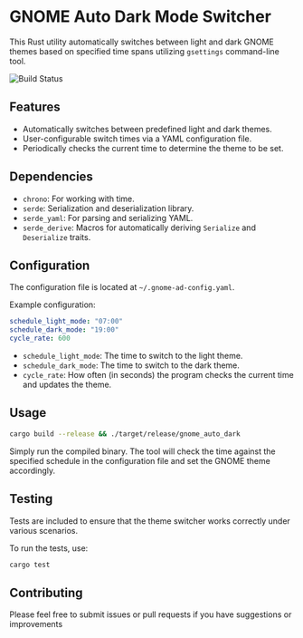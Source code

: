 # GNOME Auto Dark Mode Switcher

This Rust utility automatically switches between light and dark GNOME themes based on specified time spans utilizing `gsettings` command-line tool.

![Build Status](https://github.com/bkobel/gnome-auto-dark/workflows/Rust%20CI/badge.svg)

## Features
- Automatically switches between predefined light and dark themes.
- User-configurable switch times via a YAML configuration file.
- Periodically checks the current time to determine the theme to be set.

## Dependencies
- `chrono`: For working with time.
- `serde`: Serialization and deserialization library.
- `serde_yaml`: For parsing and serializing YAML.
- `serde_derive`: Macros for automatically deriving `Serialize` and `Deserialize` traits.

## Configuration

The configuration file is located at `~/.gnome-ad-config.yaml`.

Example configuration:
```yaml
schedule_light_mode: "07:00"
schedule_dark_mode: "19:00"
cycle_rate: 600
```

* `schedule_light_mode`: The time to switch to the light theme.
* `schedule_dark_mode`: The time to switch to the dark theme.
* `cycle_rate`: How often (in seconds) the program checks the current time and updates the theme.


## Usage
```bash
cargo build --release && ./target/release/gnome_auto_dark
```
Simply run the compiled binary. The tool will check the time against the specified schedule in the configuration file and set the GNOME theme accordingly.

## Testing
Tests are included to ensure that the theme switcher works correctly under various scenarios.

To run the tests, use:
```bash
cargo test
```

## Contributing
Please feel free to submit issues or pull requests if you have suggestions or improvements